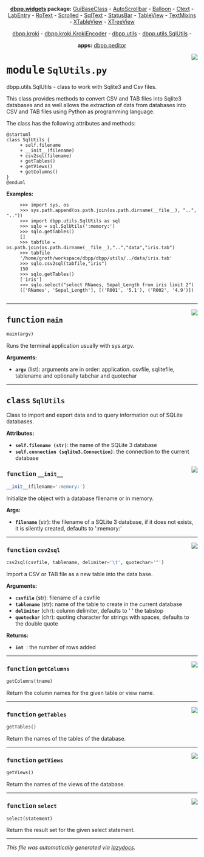 <center>

**[dbpp.widgets](dbpp.widgets.md) package:** 
[GuiBaseClass](dbpp.widgets.GuiBaseClass.md) -
[AutoScrollbar](dbpp.widgets.AutoScrollbar.md) -
[Balloon](dbpp.widgets.Balloon.md) -
[Ctext](dbpp.widgets.Ctext.md) -
[LabEntry](dbpp.widgets.LabEntry.md) -
[RoText](dbpp.widgets.RoText.md) -
[Scrolled](dbpp.widgets.Scrolled.md) -
[SqlText](dbpp.widgets.SqlText.md) -
[StatusBar](dbpp.widgets.StatusBar.md) -
[TableView](dbpp.widgets.TableView.md) -
[TextMixins](dbpp.widgets.TextMixins.md) -
[XTableView](dbpp.widgets.XTableView.md) -
[XTreeView](dbpp.widgets.XTreeView.md) 

[dbpp.kroki](dbpp.kroki.md) - 
[dbpp.kroki.KrokiEncoder](dbpp.kroki.KrokiEncoder.md) -
[dbpp.utils](dbpp.utils.md) - 
[dbpp.utils.SqlUtils](dbpp.utils.SqlUtils.md)  -

**apps:** [dbpp.peditor](dbpp.peditor.PumlEditor.md)


</center>

<!-- markdownlint-disable -->

<a href="../dbpp/utils/SqlUtils.py#L0"><img align="right" style="float:right;" src="https://img.shields.io/badge/-source-cccccc?style=flat-square" /></a>

# <kbd>module</kbd> `SqlUtils.py`
dbpp.utils.SqlUtils - class to work with Sqlite3 and Csv files. 

This class provides methods to convert CSV and TAB files into Sqlite3 databases and as well allows the extraction of data from databases into CSV and TAB files  using Python as programming language. 

The class has the following attributes and methods: 

```{.kroki echo=false dia=plantuml cache=false}
@startuml
class SqlUtils {
     + self.filename
     + __init__(filename)
     + csv2sql(filename)
     + getTables()
     + getViews()
     + getColumns()
}
@enduml
``` 



**Examples:**
 

```
     >>> import sys, os
     >>> sys.path.append(os.path.join(os.path.dirname(__file__), "..", ".."))
     >>> import dbpp.utils.SqlUtils as sql
     >>> sqlo = sql.SqlUtils(':memory:')
     >>> sqlo.getTables() 
     []
     >>> tabfile = os.path.join(os.path.dirname(__file__),"..","data","iris.tab")
     >>> tabfile
     '/home/groth/workspace/dbpp/dbpp/utils/../data/iris.tab'
     >>> sqlo.csv2sql(tabfile,"iris")
     150
     >>> sqlo.getTables()
     ['iris']
     >>> sqlo.select("select RNames, Sepal_Length from iris limit 2")
     (['RNames', 'Sepal_Length'], [('R001', '5.1'), ('R002', '4.9')])
     
``` 


---

<a href="../dbpp/utils/SqlUtils.py#L149"><img align="right" style="float:right;" src="https://img.shields.io/badge/-source-cccccc?style=flat-square" /></a>

## <kbd>function</kbd> `main`

```python
main(argv)
```

Runs the terminal application usually with sys.argv. 



**Arguments:**
 
 - <b>`argv`</b> (list):  arguments are in order: application. csvfile, sqlitefile, tablename  and optionally tabchar and quotechar 


---

## <kbd>class</kbd> `SqlUtils`
Class to import and export data and to query information out of SQLite databases. 



**Attributes:**
 
 - <b>`self.filename (str)`</b>:  the name of the SQLite 3 database 
 - <b>`self.connection (sqlite3.Connection)`</b>:  the connection to the current database 



<a href="../dbpp/utils/SqlUtils.py#L58"><img align="right" style="float:right;" src="https://img.shields.io/badge/-source-cccccc?style=flat-square" /></a>

### <kbd>function</kbd> `__init__`

```python
__init__(filename=':memory:')
```

Initialize the object with a database filename or in memory. 



**Args:**
 
 - <b>`filename`</b> (str):  the filename of a SQLite 3 database, if it does not exists, it is silently created,  defaults to ':memory:'  






---

<a href="../dbpp/utils/SqlUtils.py#L72"><img align="right" style="float:right;" src="https://img.shields.io/badge/-source-cccccc?style=flat-square" /></a>

### <kbd>function</kbd> `csv2sql`

```python
csv2sql(csvfile, tablename, delimiter='\t', quotechar='"')
```

Import a CSV or TAB file as a new table into the data base. 



**Arguments:**
 
 - <b>`csvfile`</b> (str):  filename of a csvfile 
 - <b>`tablename`</b> (str):  name of the table to create in the current database 
 - <b>`delimiter`</b> (chr):  column delimiter, defaults to '    ' the tabstop 
 - <b>`quotechar`</b> (chr):  quoting character for strings with spaces, defaults to the double quote 



**Returns:**
 
 - <b>`int `</b>:  the number of rows added 

---

<a href="../dbpp/utils/SqlUtils.py#L135"><img align="right" style="float:right;" src="https://img.shields.io/badge/-source-cccccc?style=flat-square" /></a>

### <kbd>function</kbd> `getColumns`

```python
getColumns(tname)
```

Return the column names for the given table or view name. 

---

<a href="../dbpp/utils/SqlUtils.py#L119"><img align="right" style="float:right;" src="https://img.shields.io/badge/-source-cccccc?style=flat-square" /></a>

### <kbd>function</kbd> `getTables`

```python
getTables()
```

Return the names of the tables of the database. 

---

<a href="../dbpp/utils/SqlUtils.py#L127"><img align="right" style="float:right;" src="https://img.shields.io/badge/-source-cccccc?style=flat-square" /></a>

### <kbd>function</kbd> `getViews`

```python
getViews()
```

Return the names of the views of the database. 

---

<a href="../dbpp/utils/SqlUtils.py#L141"><img align="right" style="float:right;" src="https://img.shields.io/badge/-source-cccccc?style=flat-square" /></a>

### <kbd>function</kbd> `select`

```python
select(statement)
```

Return the result set for the given select statement. 




---

_This file was automatically generated via [lazydocs](https://github.com/ml-tooling/lazydocs)._
